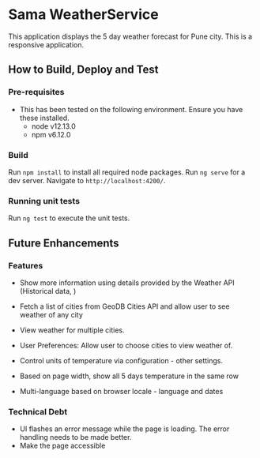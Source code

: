 # Sama WeatherService

This application displays the 5 day weather forecast for Pune city. This is a responsive application.

## How to Build, Deploy and Test

### Pre-requisites

- This has been tested on the following environment. Ensure you have these installed.
    - node v12.13.0
    - npm v6.12.0

### Build

Run `npm install` to install all required node packages.
Run `ng serve` for a dev server. Navigate to `http://localhost:4200/`. 

### Running unit tests

Run `ng test` to execute the unit tests.

## Future Enhancements

### Features

- Show more information using details provided by the Weather API (Historical data, )
- Fetch a list of cities from GeoDB Cities API and allow user to see weather of any city
- View weather for multiple cities.
- User Preferences: Allow user to choose cities to view weather of.  

- Control units of temperature via configuration - other settings.
- Based on page width, show all 5 days temperature in the same row
- Multi-language based on browser locale - language and dates

### Technical Debt

- UI flashes an error message while the page is loading. The error handling needs to be made better.
- Make the page accessible

